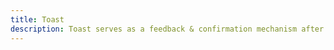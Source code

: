```yaml
---
title: Toast
description: Toast serves as a feedback & confirmation mechanism after the user takes an action.
---
```

